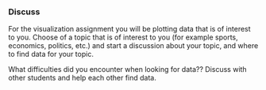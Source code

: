 ### Discuss
For the visualization assignment you will be plotting data that is of interest to you.  Choose of a topic that is of interest to you (for example sports, economics, politics, etc.) and start a discussion about your topic, and where to find data for your topic.

What difficulties did you encounter when looking for data??  Discuss with other students and help each other find data.
 